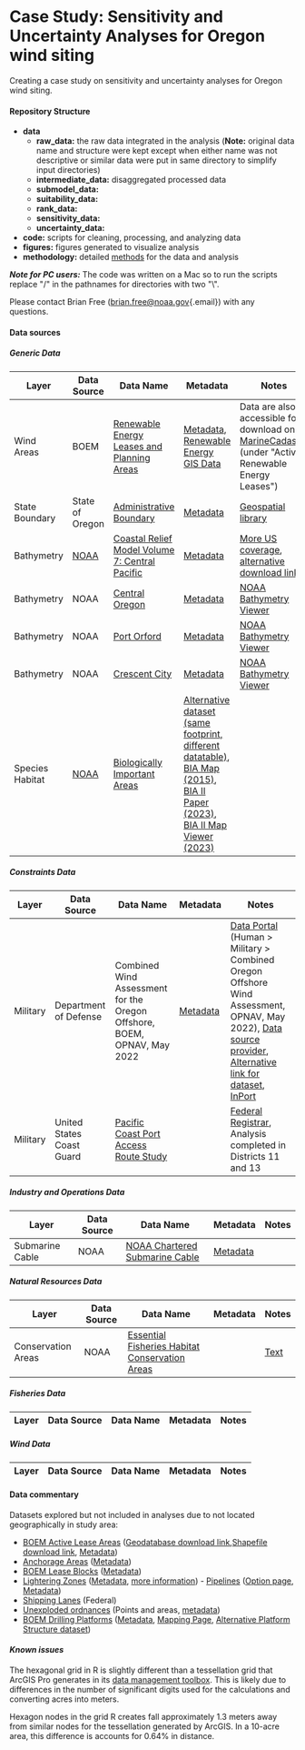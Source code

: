 # Case Study: Sensitivity and Uncertainty Analyses for Oregon wind siting

Creating a case study on sensitivity and uncertainty analyses for Oregon wind siting.

#### **Repository Structure**

-   **data**
    -   **raw_data:** the raw data integrated in the analysis (**Note:** original data name and structure were kept except when either name was not descriptive or similar data were put in same directory to simplify input directories)
    -   **intermediate_data:** disaggregated processed data
    -   **submodel_data:**
    -   **suitability_data:**
    -   **rank_data:**
    -   **sensitivity_data:**
    -   **uncertainty_data:**
-   **code:** scripts for cleaning, processing, and analyzing data
-   **figures:** figures generated to visualize analysis
-   **methodology:** detailed [methods](/methodology.pdf) for the data and analysis

***Note for PC users:*** The code was written on a Mac so to run the scripts replace "/" in the pathnames for directories with two "\\".

Please contact Brian Free ([brian.free\@noaa.gov](mailto:brian.free@noaa.gov){.email}) with any questions.

#### **Data sources**
##### *Generic Data*
| Layer | Data Source | Data Name | Metadata  | Notes |
|---------------|---------------|---------------|---------------|---------------|
| Wind Areas | BOEM | [Renewable Energy Leases and Planning Areas](https://www.boem.gov/renewable-energy/boem-renewable-energy-geodatabase) | [Metadata](https://metadata.boem.gov/geospatial/boem_renewable_lease_areas.xml), [Renewable Energy GIS Data](https://www.boem.gov/renewable-energy/mapping-and-data/renewable-energy-gis-data) | Data are also accessible for download on [MarineCadastre](https://marinecadastre.gov/) (under "Active Renewable Energy Leases") |
| State Boundary | State of Oregon | [Administrative Boundary](http://navigator.state.or.us/sdl/data/shapefile/k24/or_state_boundary.zip) | [Metadata](https://spatialdata.oregonexplorer.info/osdl-geoportal/rest/document?id=%7BCF375EB0-FF70-42D9-9DAE-A17A776821A8%7D) |  [Geospatial library](https://spatialdata.oregonexplorer.info/geoportal/details;id=cf375eb0ff7042d99daea17a776821a8) |
| Bathymetry | [NOAA](https://www.ncei.noaa.gov/products/coastal-relief-model)  | [Coastal Relief Model Volume 7: Central Pacific](https://www.ngdc.noaa.gov/thredds/fileServer/crm/crm_vol7.nc) | [Metadata](https://www.ncei.noaa.gov/access/metadata/landing-page/bin/iso?id=gov.noaa.ngdc.mgg.dem:348) | [More US coverage](https://www.ngdc.noaa.gov/mgg/coastal/crm.html), [alternative download link](https://www.ngdc.noaa.gov/thredds/catalog/crm/catalog.html?dataset=crmDatasetScan/crm_vol7.nc) |
| Bathymetry | NOAA | [Central Oregon](https://www.ngdc.noaa.gov/thredds/fileServer/regional/central_oregon_13_navd88_2015.nc) | [Metadata](https://www.ncei.noaa.gov/access/metadata/landing-page/bin/iso?id=gov.noaa.ngdc.mgg.dem:11500;view=iso) | [NOAA Bathymetry Viewer](https://www.ncei.noaa.gov/maps/bathymetry/) |
| Bathymetry | NOAA | [Port Orford](https://www.ngdc.noaa.gov/thredds/fileServer/regional/port_orford_13_mhw_2008.nc) | [Metadata](https://www.ncei.noaa.gov/metadata/geoportal/rest/metadata/item/gov.noaa.ngdc.mgg.dem:410/html) | [NOAA Bathymetry Viewer](https://www.ncei.noaa.gov/maps/bathymetry/) |
| Bathymetry | NOAA | [Crescent City](https://www.ngdc.noaa.gov/thredds/fileServer/regional/crescent_city_13_navd88_2010.nc) | [Metadata](https://www.ncei.noaa.gov/metadata/geoportal/rest/metadata/item/gov.noaa.ngdc.mgg.dem:693/html) | [NOAA Bathymetry Viewer](https://www.ncei.noaa.gov/maps/bathymetry/) |
| Species Habitat | [NOAA](https://oceannoise.noaa.gov/biologically-important-areas) | [Biologically Important Areas](https://cetsound.noaa.gov/Assets/cetsound/data/CetMap_BIA_WGS84.zip) | [Alternative dataset (same footprint, different datatable)](https://coast.noaa.gov/digitalcoast/data/biologicallyimportantareas.html), [BIA Map (2015)](https://cetsound.noaa.gov/biologically-important-area-map), [BIA II Paper (2023)](https://www.frontiersin.org/articles/10.3389/fmars.2023.1081893/full), [BIA II Map Viewer (2023)](https://experience.arcgis.com/experience/51a9e25c75a1470386827439a918e056) |

##### *Constraints Data*
| Layer | Data Source | Data Name | Metadata  | Notes |
|---------------|---------------|---------------|---------------|---------------|
| Military | Department of Defense | Combined Wind Assessment for the Oregon Offshore, BOEM, OPNAV, May 2022 | [Metadata](https://www.coastalatlas.net/waf/boem/OPNAV_CombinedAssesment_May2022.xml) | [Data Portal](https://offshorewind.westcoastoceans.org/) (Human > Military > Combined Oregon Offshore Wind Assessment, OPNAV, May 2022), [Data source provider](https://gis.lcd.state.or.us/server/rest/services/Projects/OCMP_OceanPlanning_Human/MapServer/21), [Alternative link for dataset](https://portal.westcoastoceans.org/geoportal/rest/metadata/item/45b6aa29abe7427a91d8f430eac0ab75/html), [InPort](https://www.fisheries.noaa.gov/inport/item/48875)
| Military | United States Coast Guard | [Pacific Coast Port Access Route Study](https://navcen.uscg.gov/sites/default/files/pdf/PARS/PAC_PARS_22/Draft%20PAC-PARS.pdf) | | [Federal Registrar](https://www.federalregister.gov/documents/2022/08/26/2022-18453/port-access-route-study-the-pacific-coast-from-washington-to-california), Analysis completed in Districts 11 and 13

##### *Industry and Operations Data*
| Layer | Data Source | Data Name | Metadata  | Notes |
|---------------|---------------|---------------|---------------|---------------|
| Submarine Cable | NOAA | [NOAA Chartered Submarine Cable](https://marinecadastre.gov/downloads/data/mc/SubmarineCable.zip) | [Metadata](https://www.fisheries.noaa.gov/inport/item/57238)| |


##### *Natural Resources Data*
| Layer | Data Source | Data Name | Metadata  | Notes |
|---------------|---------------|---------------|---------------|---------------|
| Conservation Areas | NOAA | [Essential Fisheries Habitat Conservation Areas](https://media.fisheries.noaa.gov/2021-02/EFH_HAPC_EFHCA_shapefiles_AM19-2006%2BAM28-2020.zip) | | [Text](https://www.ecfr.gov/current/title-50/chapter-VI/part-660/subpart-C/section-660.76) |

##### *Fisheries Data*
| Layer | Data Source | Data Name | Metadata  | Notes |
|---------------|---------------|---------------|---------------|---------------|

##### *Wind Data*
| Layer | Data Source | Data Name | Metadata  | Notes |
|---------------|---------------|---------------|---------------|---------------|

#### Data commentary
Datasets explored but not included in analyses due to not located geographically in study area:
- [BOEM Active Lease Areas](https://www.data.boem.gov/Main/Mapping.aspx#ascii) ([Geodatabase download link](https://www.data.boem.gov/Mapping/Files/ActiveLeasePolygons.gdb.zip),[Shapefile download link](https://www.data.boem.gov/Mapping/Files/actlease.zip), [Metadata](https://www.data.boem.gov/Mapping/Files/actlease_meta.html))
- [Anchorage Areas](https://marinecadastre.gov/downloads/data/mc/Anchorage.zip) ([Metadata](https://www.fisheries.noaa.gov/inport/item/48849))
- [BOEM Lease Blocks](https://www.data.boem.gov/Mapping/Files/Blocks.gdb.zip) ([Metadata](https://www.data.boem.gov/Mapping/Files/blocks_meta.html))
- [Lightering Zones](https://marinecadastre.gov/downloads/data/mc/LighteringZone.zip) ([Metadata](https://www.fisheries.noaa.gov/inport/item/66149), [more information](https://www.govinfo.gov/content/pkg/CFR-2018-title33-vol2/xml/CFR-2018-title33-vol2-part156.xml#seqnum156.300)) - [Pipelines](https://www.data.boem.gov/Mapping/Files/Pipelines.gdb.zip) ([Option page](https://www.data.boem.gov/Main/Mapping.aspx#ascii), [Metadata](https://www.data.boem.gov/Mapping/Files/ppl_arcs_meta.html))
- [Shipping Lanes](http://encdirect.noaa.gov/theme_layers/data/shipping_lanes/shippinglanes.zip) (Federal)
- [Unexploded ordnances](https://marinecadastre.gov/downloads/data/mc/UnexplodedOrdnance.zip) (Points and areas, [metadata](https://www.fisheries.noaa.gov/inport/item/66208))
- [BOEM Drilling Platforms](https://www.data.boem.gov/Mapping/Files/Platforms.gdb.zip) ([Metadata](https://www.data.boem.gov/Mapping/Files/platform_meta.html), [Mapping Page](https://www.data.boem.gov/Main/Mapping.aspx#ascii), [Alternative Platform Structure dataset](https://www.data.boem.gov/Platform/PlatformStructures/Default.aspx))

#### *Known issues*
The hexagonal grid in R is slightly different than a tessellation grid that ArcGIS Pro generates in its [data management toolbox](https://pro.arcgis.com/en/pro-app/latest/tool-reference/data-management/generatetesellation.htm). This is likely due to differences in the number of significant digits used for the calculations and converting acres into meters.

Hexagon nodes in the grid R creates fall approximately 1.3 meters away from similar nodes for the tessellation generated by ArcGIS. In a 10-acre area, this difference is accounts for 0.64% in distance.
